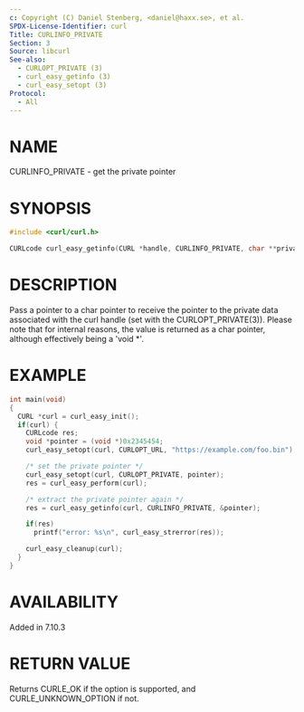 ```yaml
---
c: Copyright (C) Daniel Stenberg, <daniel@haxx.se>, et al.
SPDX-License-Identifier: curl
Title: CURLINFO_PRIVATE
Section: 3
Source: libcurl
See-also:
  - CURLOPT_PRIVATE (3)
  - curl_easy_getinfo (3)
  - curl_easy_setopt (3)
Protocol:
  - All
---
```


# NAME

CURLINFO_PRIVATE - get the private pointer

# SYNOPSIS

~~~c
#include <curl/curl.h>

CURLcode curl_easy_getinfo(CURL *handle, CURLINFO_PRIVATE, char **private);
~~~

# DESCRIPTION

Pass a pointer to a char pointer to receive the pointer to the private data
associated with the curl handle (set with the CURLOPT_PRIVATE(3)).
Please note that for internal reasons, the value is returned as a char
pointer, although effectively being a 'void *'.

# EXAMPLE

~~~c
int main(void)
{
  CURL *curl = curl_easy_init();
  if(curl) {
    CURLcode res;
    void *pointer = (void *)0x2345454;
    curl_easy_setopt(curl, CURLOPT_URL, "https://example.com/foo.bin");

    /* set the private pointer */
    curl_easy_setopt(curl, CURLOPT_PRIVATE, pointer);
    res = curl_easy_perform(curl);

    /* extract the private pointer again */
    res = curl_easy_getinfo(curl, CURLINFO_PRIVATE, &pointer);

    if(res)
      printf("error: %s\n", curl_easy_strerror(res));

    curl_easy_cleanup(curl);
  }
}
~~~

# AVAILABILITY

Added in 7.10.3

# RETURN VALUE

Returns CURLE_OK if the option is supported, and CURLE_UNKNOWN_OPTION if not.
